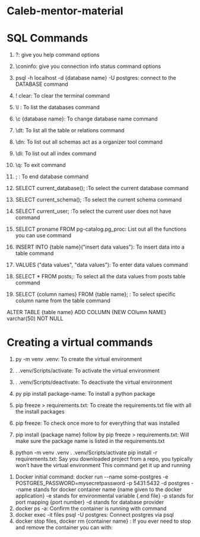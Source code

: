 <!-- extra resources: https://www.geeksforgeeks.org/dsa-tutorial-learn-data-structures-and-algorithms/ -->

# Caleb-mentor-material

# SQL Commands

1. \?: give you help command options
2. \coninfo: give you connection info status command options
3. psql -h localhost -d {database name} -U postgres: connect to the DATABASE command

4. \! clear: To clear the terminal command
5. \l : To list the databases command
6. \c {database name}: To change database name command
7. \dt: To list all the table or relations command
8. \dn: To list out all schemas act as a organizer tool command
9. \di: To list out all index command
10. \q: To exit command
11. ; : To end database command
12. SELECT current_database(); :To select the current database command
13. SELECT current_schema(); :To select the current schema command
14. SELECT current_user; :To select the current user does not have command
15. SELECT proname FROM pg-catalog.pg_proc: List out all the functions you can use command
16. INSERT INTO {table name}("insert data values"): To insert data into a table command
17. VALUES ("data values", "data values"): To enter data values command
18. SELECT \* FROM posts;: To select all the data values from posts table command
19. SELECT {column names} FROM {table name}; : To select specific column name from the table command

ALTER TABLE {table name}
ADD COLUMN {NEW COlumn NAME} varchar(50) NOT NULL

# Creating a virtual commands

1. py -m venv .venv: To create the virtual environment
2. . .venv/Scripts/activate: To activate the virtual environment
3. . .venv/Scripts/deactivate: To deactivate the virtual environment
4. py pip install package-name: To install a python package
5. pip freeze > requirements.txt: To create the requirements.txt file with all the install packages
6. pip freeze: To check once more to for everything that was installed
7. pip install {package name} follow by pip freeze > requirements.txt: Will make sure the package name is listed in the requirements.txt

8. python -m venv .venv
   . .venv/Scripts/activate
   pip install -r requirements.txt: Say you downloaded project from a repo, you typically won't have the virtual environment This command get it up and running

<!-- Docker Commands -->

1. Docker initial command: docker run --name some-postgres -e POSTGRES_PASSWORD=mysecretpassword -p 5431:5432 -d postgres
   --name stands for docker container name {name given to the docker application}
   -e stands for environmental variable {.end file}
   -p stands for port mapping {port number}
   -d stands for database provider
2. docker ps -a: Confirm the container is running with command
3. docker exec -it files psql -U postgres: Connect postgres via psql
4. docker stop files, docker rm {container name} : If you ever need to stop and remove the container you can with:
